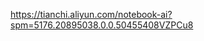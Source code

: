 

<!--
 * @version:
 * @Author:  StevenJokess https://github.com/StevenJokess
 * @Date: 2020-11-26 21:32:06
 * @LastEditors:  StevenJokess https://github.com/StevenJokess
 * @LastEditTime: 2020-11-26 21:32:10
 * @Description:
 * @TODO::
 * @Reference:
-->
https://tianchi.aliyun.com/notebook-ai?spm=5176.20895038.0.0.50455408VZPCu8
